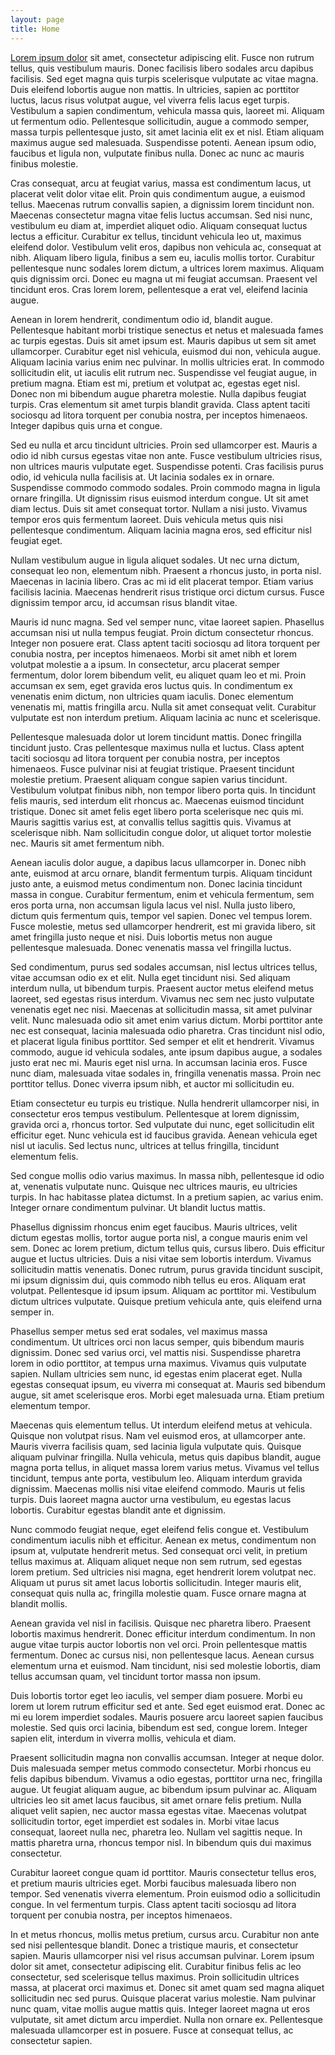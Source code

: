 ```yaml
---
layout: page
title: Home
---
```


[Lorem ipsum dolor](https://github.com/) sit amet, consectetur adipiscing elit. Fusce non rutrum tellus, quis vestibulum mauris. Donec facilisis libero sodales arcu dapibus facilisis. Sed eget magna quis turpis scelerisque vulputate ac vitae magna. Duis eleifend lobortis augue non mattis. In ultricies, sapien ac porttitor luctus, lacus risus volutpat augue, vel viverra felis lacus eget turpis. Vestibulum a sapien condimentum, vehicula massa quis, laoreet mi. Aliquam ut fermentum odio. Pellentesque sollicitudin, augue a commodo semper, massa turpis pellentesque justo, sit amet lacinia elit ex et nisl. Etiam aliquam maximus augue sed malesuada. Suspendisse potenti. Aenean ipsum odio, faucibus et ligula non, vulputate finibus nulla. Donec ac nunc ac mauris finibus molestie.

Cras consequat, arcu at feugiat varius, massa est condimentum lacus, ut placerat velit dolor vitae elit. Proin quis condimentum augue, a euismod tellus. Maecenas rutrum convallis sapien, a dignissim lorem tincidunt non. Maecenas consectetur magna vitae felis luctus accumsan. Sed nisi nunc, vestibulum eu diam at, imperdiet aliquet odio. Aliquam consequat luctus lectus a efficitur. Curabitur ex tellus, tincidunt vehicula leo ut, maximus eleifend dolor. Vestibulum velit eros, dapibus non vehicula ac, consequat at nibh. Aliquam libero ligula, finibus a sem eu, iaculis mollis tortor. Curabitur pellentesque nunc sodales lorem dictum, a ultrices lorem maximus. Aliquam quis dignissim orci. Donec eu magna ut mi feugiat accumsan. Praesent vel tincidunt eros. Cras lorem lorem, pellentesque a erat vel, eleifend lacinia augue.

Aenean in lorem hendrerit, condimentum odio id, blandit augue. Pellentesque habitant morbi tristique senectus et netus et malesuada fames ac turpis egestas. Duis sit amet ipsum est. Mauris dapibus ut sem sit amet ullamcorper. Curabitur eget nisl vehicula, euismod dui non, vehicula augue. Aliquam lacinia varius enim nec pulvinar. In mollis ultricies erat. In commodo sollicitudin elit, ut iaculis elit rutrum nec. Suspendisse vel feugiat augue, in pretium magna. Etiam est mi, pretium et volutpat ac, egestas eget nisl. Donec non mi bibendum augue pharetra molestie. Nulla dapibus feugiat turpis. Cras elementum sit amet turpis blandit gravida. Class aptent taciti sociosqu ad litora torquent per conubia nostra, per inceptos himenaeos. Integer dapibus quis urna et congue.

Sed eu nulla et arcu tincidunt ultricies. Proin sed ullamcorper est. Mauris a odio id nibh cursus egestas vitae non ante. Fusce vestibulum ultricies risus, non ultrices mauris vulputate eget. Suspendisse potenti. Cras facilisis purus odio, id vehicula nulla facilisis at. Ut lacinia sodales ex in ornare. Suspendisse commodo commodo sodales. Proin commodo magna in ligula ornare fringilla. Ut dignissim risus euismod interdum congue. Ut sit amet diam lectus. Duis sit amet consequat tortor. Nullam a nisi justo. Vivamus tempor eros quis fermentum laoreet. Duis vehicula metus quis nisi pellentesque condimentum. Aliquam lacinia magna eros, sed efficitur nisl feugiat eget.

Nullam vestibulum augue in ligula aliquet sodales. Ut nec urna dictum, consequat leo non, elementum nibh. Praesent a rhoncus justo, in porta nisl. Maecenas in lacinia libero. Cras ac mi id elit placerat tempor. Etiam varius facilisis lacinia. Maecenas hendrerit risus tristique orci dictum cursus. Fusce dignissim tempor arcu, id accumsan risus blandit vitae.

Mauris id nunc magna. Sed vel semper nunc, vitae laoreet sapien. Phasellus accumsan nisi ut nulla tempus feugiat. Proin dictum consectetur rhoncus. Integer non posuere erat. Class aptent taciti sociosqu ad litora torquent per conubia nostra, per inceptos himenaeos. Morbi sit amet nibh et lorem volutpat molestie a a ipsum. In consectetur, arcu placerat semper fermentum, dolor lorem bibendum velit, eu aliquet quam leo et mi. Proin accumsan ex sem, eget gravida eros luctus quis. In condimentum ex venenatis enim dictum, non ultricies quam iaculis. Donec elementum venenatis mi, mattis fringilla arcu. Nulla sit amet consequat velit. Curabitur vulputate est non interdum pretium. Aliquam lacinia ac nunc et scelerisque.

Pellentesque malesuada dolor ut lorem tincidunt mattis. Donec fringilla tincidunt justo. Cras pellentesque maximus nulla et luctus. Class aptent taciti sociosqu ad litora torquent per conubia nostra, per inceptos himenaeos. Fusce pulvinar nisi at feugiat tristique. Praesent tincidunt molestie pretium. Praesent aliquam congue sapien varius tincidunt. Vestibulum volutpat finibus nibh, non tempor libero porta quis. In tincidunt felis mauris, sed interdum elit rhoncus ac. Maecenas euismod tincidunt tristique. Donec sit amet felis eget libero porta scelerisque nec quis mi. Mauris sagittis varius est, at convallis tellus sagittis quis. Vivamus at scelerisque nibh. Nam sollicitudin congue dolor, ut aliquet tortor molestie nec. Mauris sit amet fermentum nibh.

Aenean iaculis dolor augue, a dapibus lacus ullamcorper in. Donec nibh ante, euismod at arcu ornare, blandit fermentum turpis. Aliquam tincidunt justo ante, a euismod metus condimentum non. Donec lacinia tincidunt massa in congue. Curabitur fermentum, enim et vehicula fermentum, sem eros porta urna, non accumsan ligula lacus vel nisl. Nulla justo libero, dictum quis fermentum quis, tempor vel sapien. Donec vel tempus lorem. Fusce molestie, metus sed ullamcorper hendrerit, est mi gravida libero, sit amet fringilla justo neque et nisi. Duis lobortis metus non augue pellentesque malesuada. Donec venenatis massa vel fringilla luctus.

Sed condimentum, purus sed sodales accumsan, nisl lectus ultrices tellus, vitae accumsan odio ex et elit. Nulla eget tincidunt nisi. Sed aliquam interdum nulla, ut bibendum turpis. Praesent auctor metus eleifend metus laoreet, sed egestas risus interdum. Vivamus nec sem nec justo vulputate venenatis eget nec nisi. Maecenas at sollicitudin massa, sit amet pulvinar velit. Nunc malesuada odio sit amet enim varius dictum. Morbi porttitor ante nec est consequat, lacinia malesuada odio pharetra. Cras tincidunt nisl odio, et placerat ligula finibus porttitor. Sed semper et elit et hendrerit. Vivamus commodo, augue id vehicula sodales, ante ipsum dapibus augue, a sodales justo erat nec mi. Mauris eget nisl urna. In accumsan lacinia eros. Fusce nunc diam, malesuada vitae sodales in, fringilla venenatis massa. Proin nec porttitor tellus. Donec viverra ipsum nibh, et auctor mi sollicitudin eu.

Etiam consectetur eu turpis eu tristique. Nulla hendrerit ullamcorper nisi, in consectetur eros tempus vestibulum. Pellentesque at lorem dignissim, gravida orci a, rhoncus tortor. Sed vulputate dui nunc, eget sollicitudin elit efficitur eget. Nunc vehicula est id faucibus gravida. Aenean vehicula eget nisl ut iaculis. Sed lectus nunc, ultrices at tellus fringilla, tincidunt elementum felis.

Sed congue mollis odio varius maximus. In massa nibh, pellentesque id odio at, venenatis vulputate nunc. Quisque nec ultrices mauris, eu ultricies turpis. In hac habitasse platea dictumst. In a pretium sapien, ac varius enim. Integer ornare condimentum pulvinar. Ut blandit luctus mattis.

Phasellus dignissim rhoncus enim eget faucibus. Mauris ultrices, velit dictum egestas mollis, tortor augue porta nisl, a congue mauris enim vel sem. Donec ac lorem pretium, dictum tellus quis, cursus libero. Duis efficitur augue et luctus ultricies. Duis a nisi vitae sem lobortis interdum. Vivamus sollicitudin mattis venenatis. Donec rutrum, purus gravida tincidunt suscipit, mi ipsum dignissim dui, quis commodo nibh tellus eu eros. Aliquam erat volutpat. Pellentesque id ipsum ipsum. Aliquam ac porttitor mi. Vestibulum dictum ultrices vulputate. Quisque pretium vehicula ante, quis eleifend urna semper in.

Phasellus semper metus sed erat sodales, vel maximus massa condimentum. Ut ultrices orci non lacus semper, quis bibendum mauris dignissim. Donec sed varius orci, vel mattis nisi. Suspendisse pharetra lorem in odio porttitor, at tempus urna maximus. Vivamus quis vulputate sapien. Nullam ultricies sem nunc, id egestas enim placerat eget. Nulla egestas consequat ipsum, eu viverra mi consequat at. Mauris sed bibendum augue, sit amet scelerisque eros. Morbi eget malesuada urna. Etiam pretium elementum tempor.

Maecenas quis elementum tellus. Ut interdum eleifend metus at vehicula. Quisque non volutpat risus. Nam vel euismod eros, at ullamcorper ante. Mauris viverra facilisis quam, sed lacinia ligula vulputate quis. Quisque aliquam pulvinar fringilla. Nulla vehicula, metus quis dapibus blandit, augue magna porta tellus, in aliquet massa lorem varius metus. Vivamus vel tellus tincidunt, tempus ante porta, vestibulum leo. Aliquam interdum gravida dignissim. Maecenas mollis nisi vitae eleifend commodo. Mauris ut felis turpis. Duis laoreet magna auctor urna vestibulum, eu egestas lacus lobortis. Curabitur egestas blandit ante et dignissim.

Nunc commodo feugiat neque, eget eleifend felis congue et. Vestibulum condimentum iaculis nibh et efficitur. Aenean ex metus, condimentum non ipsum at, vulputate hendrerit metus. Sed consequat orci velit, in pretium tellus maximus at. Aliquam aliquet neque non sem rutrum, sed egestas lorem pretium. Sed ultricies nisi magna, eget hendrerit lorem volutpat nec. Aliquam ut purus sit amet lacus lobortis sollicitudin. Integer mauris elit, consequat quis nulla ac, fringilla molestie quam. Fusce ornare magna at blandit mollis.

Aenean gravida vel nisl in facilisis. Quisque nec pharetra libero. Praesent lobortis maximus hendrerit. Donec efficitur interdum condimentum. In non augue vitae turpis auctor lobortis non vel orci. Proin pellentesque mattis fermentum. Donec ac cursus nisi, non pellentesque lacus. Aenean cursus elementum urna et euismod. Nam tincidunt, nisi sed molestie lobortis, diam tellus accumsan quam, vel tincidunt tortor massa non ipsum.

Duis lobortis tortor eget leo iaculis, vel semper diam posuere. Morbi eu lorem ut lorem rutrum efficitur sed et ante. Sed eget euismod erat. Donec ac mi eu lorem imperdiet sodales. Mauris posuere arcu laoreet sapien faucibus molestie. Sed quis orci lacinia, bibendum est sed, congue lorem. Integer sapien elit, interdum in viverra mollis, vehicula et diam.

Praesent sollicitudin magna non convallis accumsan. Integer at neque dolor. Duis malesuada semper metus commodo consectetur. Morbi rhoncus eu felis dapibus bibendum. Vivamus a odio egestas, porttitor urna nec, fringilla augue. Ut feugiat aliquam augue, ac bibendum ipsum pulvinar ac. Aliquam ultricies leo sit amet lacus faucibus, sit amet ornare felis pretium. Nulla aliquet velit sapien, nec auctor massa egestas vitae. Maecenas volutpat sollicitudin tortor, eget imperdiet est sodales in. Morbi vitae lacus consequat, laoreet nulla nec, pharetra leo. Nullam vel sagittis neque. In mattis pharetra urna, rhoncus tempor nisl. In bibendum quis dui maximus consectetur.

Curabitur laoreet congue quam id porttitor. Mauris consectetur tellus eros, et pretium mauris ultricies eget. Morbi faucibus malesuada libero non tempor. Sed venenatis viverra elementum. Proin euismod odio a sollicitudin congue. In vel fermentum turpis. Class aptent taciti sociosqu ad litora torquent per conubia nostra, per inceptos himenaeos.

In et metus rhoncus, mollis metus pretium, cursus arcu. Curabitur non ante sed nisi pellentesque blandit. Donec a tristique mauris, et consectetur sapien. Mauris ullamcorper nisi vel risus accumsan pulvinar. Lorem ipsum dolor sit amet, consectetur adipiscing elit. Curabitur finibus felis ac leo consectetur, sed scelerisque tellus maximus. Proin sollicitudin ultrices massa, at placerat orci maximus et. Donec sit amet quam sed magna aliquet sollicitudin nec sed purus. Quisque placerat varius molestie. Nam pulvinar nunc quam, vitae mollis augue mattis quis. Integer laoreet magna ut eros vulputate, sit amet dictum arcu imperdiet. Nulla non ornare ex. Pellentesque malesuada ullamcorper est in posuere. Fusce at consequat tellus, ac consectetur sapien. 
